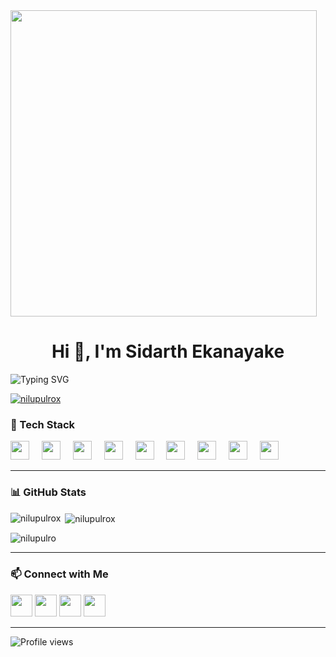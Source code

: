<img align="center" height="490" src="https://i0.wp.com/www.sciencenews.org/wp-content/uploads/2023/04/040823_chatgpt_feat.gif?fit=1024%2C576&ssl=1" />

<h1 align="center">Hi 👋, I'm Sidarth Ekanayake</h1>

![Typing SVG](https://readme-typing-svg.herokuapp.com?font=Fira+Code&duration=4000&pause=1000&color=F70000&width=435&lines=Researcher+%7C+Machine+Learning+Enthusiast;Environmental+Scientist+%7C+Biotech+Innovator)

<p align="left"> <a href="https://github.com/ryo-ma/github-profile-trophy"><img src="https://github-profile-trophy.vercel.app/?username=nilupulrox" alt="nilupulrox" /></a> </p>

### 🚀 Tech Stack
<div align="left">
  <img src="https://cdn.jsdelivr.net/gh/devicons/devicon/icons/python/python-original.svg" height="30" />
  <img width="12" />
  <img src="https://cdn.jsdelivr.net/gh/devicons/devicon/icons/anaconda/anaconda-original.svg" height="30" />
  <img width="12" />
  <img src="https://cdn.jsdelivr.net/gh/devicons/devicon/icons/blender/blender-original.svg" height="30" />
  <img width="12" />
  <img src="https://cdn.jsdelivr.net/gh/devicons/devicon/icons/canva/canva-original.svg" height="30" />
  <img width="12" />
  <img src="https://cdn.jsdelivr.net/gh/devicons/devicon/icons/minitab/minitab-original.svg" height="30" />
  <img width="12" />
  <img src="https://cdn.jsdelivr.net/gh/devicons/devicon/icons/mysql/mysql-original.svg" height="30" />
  <img width="12" />
  <img src="https://cdn.jsdelivr.net/gh/devicons/devicon/icons/r/r-original.svg" height="30" />
  <img width="12" />
  <img src="https://cdn.jsdelivr.net/gh/devicons/devicon/icons/rstudio/rstudio-original.svg" height="30" />
  <img width="12" />
  <img src="https://cdn.jsdelivr.net/gh/devicons/devicon/icons/vscode/vscode-original.svg" height="30" />
</div>

---

### 📊 GitHub Stats

<p><img align="left" src="https://github-readme-stats.vercel.app/api/top-langs?username=nilupulrox&show_icons=true&locale=en&layout=compact" alt="nilupulrox" /></p>

<p>&nbsp;<img align="center" src="https://github-readme-stats.vercel.app/api?username=nilupulrox&show_icons=true&locale=en" alt="nilupulrox" /></p>

<p><img align="center" src="https://github-readme-streak-stats.herokuapp.com/?user=nilupulrox&" alt="nilupulro" /></p>

---

### 📫 Connect with Me
<div align="left">
  <a href="#"><img src="https://img.shields.io/badge/YouTube-FF0000?style=for-the-badge&logo=youtube&logoColor=white" height="35"/></a>
  <a href="#"><img src="https://img.shields.io/badge/Instagram-E4405F?style=for-the-badge&logo=instagram&logoColor=white" height="35"/></a>
  <a href="#"><img src="https://img.shields.io/badge/LinkedIn-0077B5?style=for-the-badge&logo=linkedin&logoColor=white" height="35"/></a>
  <a href="#"><img src="https://img.shields.io/badge/Gmail-D14836?style=for-the-badge&logo=gmail&logoColor=white" height="35"/></a>
</div>

---

![Profile views](https://komarev.com/ghpvc/?username=SidarthEkanayake&color=blue)
